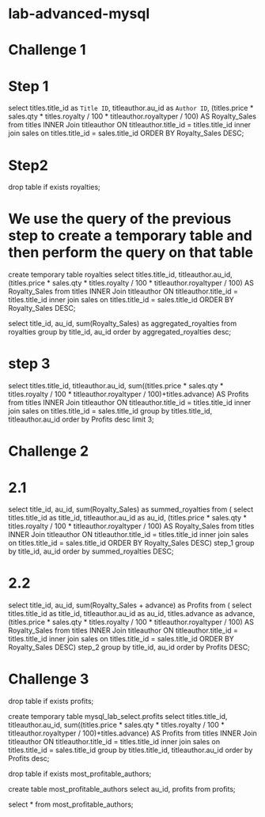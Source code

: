 # lab-advanced-mysql
# Challenge 1
# Step 1
select titles.title_id as `Title ID`, titleauthor.au_id as `Author ID`, 
(titles.price * sales.qty * titles.royalty / 100 * titleauthor.royaltyper / 100) AS Royalty_Sales
from titles
INNER Join titleauthor ON titleauthor.title_id = titles.title_id
inner join sales on titles.title_id = sales.title_id
ORDER BY Royalty_Sales DESC;
# Step2
drop table if exists royalties;

# We use the query of the previous step to create a temporary table and then perform the query on that table
create temporary table royalties
select titles.title_id, titleauthor.au_id, 
(titles.price * sales.qty * titles.royalty / 100 * titleauthor.royaltyper / 100) AS Royalty_Sales
from titles
INNER Join titleauthor ON titleauthor.title_id = titles.title_id
inner join sales on titles.title_id = sales.title_id
ORDER BY Royalty_Sales DESC;

select title_id, au_id, sum(Royalty_Sales) as aggregated_royalties
from royalties
group by title_id, au_id
order by aggregated_royalties desc;

# step 3
select  titles.title_id, titleauthor.au_id, 
sum((titles.price * sales.qty * titles.royalty / 100 * titleauthor.royaltyper / 100)+titles.advance) AS Profits
from titles
INNER Join titleauthor ON titleauthor.title_id = titles.title_id
inner join sales on titles.title_id = sales.title_id
group by titles.title_id, titleauthor.au_id
order by Profits desc
limit 3;

# Challenge 2
# 2.1
select title_id, au_id, sum(Royalty_Sales) as summed_royalties
from (
select titles.title_id as title_id, titleauthor.au_id as au_id, 
(titles.price * sales.qty * titles.royalty / 100 * titleauthor.royaltyper / 100) AS Royalty_Sales
from titles
INNER Join titleauthor ON titleauthor.title_id = titles.title_id
inner join sales on titles.title_id = sales.title_id
ORDER BY Royalty_Sales DESC) step_1
group by title_id, au_id
order by summed_royalties DESC;

# 2.2
select title_id, au_id, sum(Royalty_Sales + advance) as Profits
from (
select titles.title_id as title_id, titleauthor.au_id as au_id, titles.advance as advance,
(titles.price * sales.qty * titles.royalty / 100 * titleauthor.royaltyper / 100) AS Royalty_Sales
from titles
INNER Join titleauthor ON titleauthor.title_id = titles.title_id
inner join sales on titles.title_id = sales.title_id
ORDER BY Royalty_Sales DESC) step_2
group by title_id, au_id
order by Profits DESC;

# Challenge 3
drop table if exists profits;

create temporary table mysql_lab_select.profits
select  titles.title_id, titleauthor.au_id, 
sum((titles.price * sales.qty * titles.royalty / 100 * titleauthor.royaltyper / 100)+titles.advance) AS Profits
from titles
INNER Join titleauthor ON titleauthor.title_id = titles.title_id
inner join sales on titles.title_id = sales.title_id
group by titles.title_id, titleauthor.au_id
order by Profits desc;

drop table if exists most_profitable_authors;

create table most_profitable_authors
select au_id, profits
from profits;

select * from most_profitable_authors;
